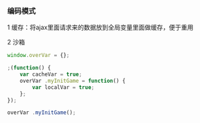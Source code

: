 ### 编码模式

1 缓存：将ajax里面请求来的数据放到全局变量里面做缓存，便于重用

2 沙箱

```js
window.overVar = {};

;(function() {
    var cacheVar = true;
    overVar .myInitGame = function() {
        var localVar = true;
    };
});
```

```js
overVar .myInitGame();
```



